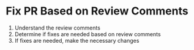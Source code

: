 # Fix PR Based on Review Comments

1. Understand the review comments
2. Determine if fixes are needed based on review comments
3. If fixes are needed, make the necessary changes
